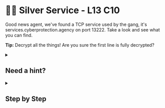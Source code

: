 # 👨‍🍳 Silver Service - L13 C10

Good news agent, we've found a TCP service used by the gang, it's services.cyberprotection.agency on port 13222. Take a look and see what you can find.

**Tip:** Decrypt all the things! Are you sure the first line is fully decrypted?

<details><summary>

## Need a hint?</summary>

> 💡 Hint: Use Cyberchef, the very first line can only be decoded with a certain Rot13 (Lowercase Only)

</details>

<details><summary>

## Step by Step</summary>

- Run `nc services.cyberprotection.agency 1322`
- Here is an example of the response

```txt
Pzmxizm bw jm kwvncaml! <- Caesar cipher  rot18
(^_^)?
0n65 0n69 0n83 <- decimal ascii = AES
3840 / (22 - 7)  <-  =  256
0j43 0j42 0j43  <- hex = cbc
xrl = [key value here no need to change] <- = key  
vi = [iv value here no need to change]  <- = iv 
[encrypted message]  <- last line
```

- Put the last line of the response into Cyberchef with the below steps

![cyberchef recipe](/assets/silverservice1.png)

`flag: cdjtDhivVF`

</details>
